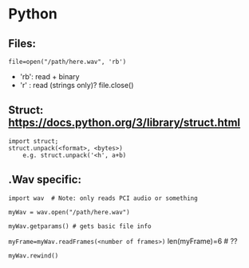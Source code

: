 # Python

## Files:
`file=open("/path/here.wav", 'rb')`
  - 'rb': read + binary
  - 'r' : read (strings only)?
file.close()

## Struct: https://docs.python.org/3/library/struct.html
```
import struct;
struct.unpack(<format>, <bytes>)
    e.g. struct.unpack('<h', a+b)
```

## .Wav specific: 
`import wav  # Note: only reads PCI audio or something`

`myWav = wav.open("/path/here.wav")`

`myWav.getparams() # gets basic file info`

`myFrame=myWav.readFrames(<number of frames>)`
    len(myFrame)=6 # ??

`myWav.rewind()`
